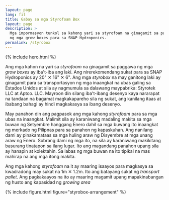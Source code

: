 ```yaml
---
layout: page
lang: fil
title: Gabay sa mga Styrofoam Box
layout: page
description: >
  Mga impormasyon tunkol sa kahong yari sa styrofoam na ginagamit sa paggawa
  ng mga grow boxes para sa SNAP Hydroponics.
permalink: /styrobox
---
```


{% include hero.html %}

Ang mga kahon na yari sa <i lang="en">styrofoam</i> na ginagamit sa paggawa ng
mga <i lang="en">grow boxes</i> ay iba't-iba ang laki. Ang nirerekomendang sukat
para sa SNAP Hydroponics ay 20" ✕ 16" ✕ 6". Ang mga <i lang="en">styrobox</i> na
may ganitong laki ay ginagamit para sa transportasyon ng mga inaangkat na ubas
galing sa Estados Unidos at sila ay nagmumula sa dalawang maypabrika: Styrotek
LLC at Aptco. LLC. Mayroon din silang iba't-ibang desenyo kaya nararapat na
tandaan na bagamat magkakapareho sila ng sukat, ang kanilang itaas at ibabang
bahagi ay hindi magkakasya sa ibang desenyo.

May panahon din ang pagpasok ang mga kahong <i lang="en">styrofoam</i> para sa
mga ubas na inaangkat. Malimit sila ay karaniwang madaling makita sa mga buwan
ng Setyembre hanggang Enero dahil sa mga buwang ito inaangkat ng merkado ng
Pilipnas para sa panahon ng kapaskuhan. Ang nanilang dami ay pinakamataas sa
mga huling araw ng Disyembre at mga unang araw ng Enero. Sobrang dami ng mga ito,
na sila ay karaniwang makikitang basurang tinatapon sa ilang lugar. Ito ang
magandang panahon upang sila ay hanapin at kolektahin. Sa labas ng mga buwan na
ito tipikal na mas mahirap na ang mga itong makita.

Ang mga kahong <i lang="en">styrofoam</i> na it ay maaring isaayos para magkasya
sa kwadradong may sukat na 1m ✕ 1.2m. Ito ang batayang sukat ng <i lang="en">
transport pallet</i>. Ang pagkakaayos na ito ay maaring magamit upang mapakinabangan
ng husto ang kapasidad ng <i lang="en">growing area</i>


{% include figure.html figure="styrobox-arrangement" %}
